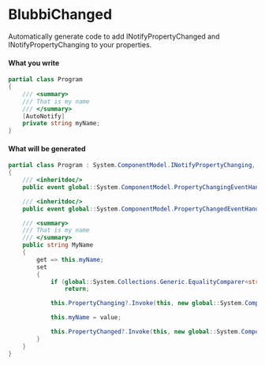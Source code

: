 # BlubbiChanged
Automatically generate code to add INotifyPropertyChanged and INotifyPropertyChanging to your properties.

#### What you write
``` cs
partial class Program
{
    /// <summary>
    /// That is my name
    /// </summary>
    [AutoNotify]
    private string myName;
}
```

#### What will be generated
``` cs
partial class Program : System.ComponentModel.INotifyPropertyChanging, System.ComponentModel.INotifyPropertyChanged
{
    /// <inheritdoc/>
    public event global::System.ComponentModel.PropertyChangingEventHandler PropertyChanging;

    /// <inheritdoc/>
    public event global::System.ComponentModel.PropertyChangedEventHandler PropertyChanged;

    /// <summary>
    /// That is my name
    /// </summary>
    public string MyName
    {
        get => this.myName;
        set
        {
            if (global::System.Collections.Generic.EqualityComparer<string>.Default.Equals(this.myName, value))
                return;

            this.PropertyChanging?.Invoke(this, new global::System.ComponentModel.PropertyChangingEventArgs("MyName"));

            this.myName = value;

            this.PropertyChanged?.Invoke(this, new global::System.ComponentModel.PropertyChangedEventArgs("MyName"));
        }
    }
}
```
